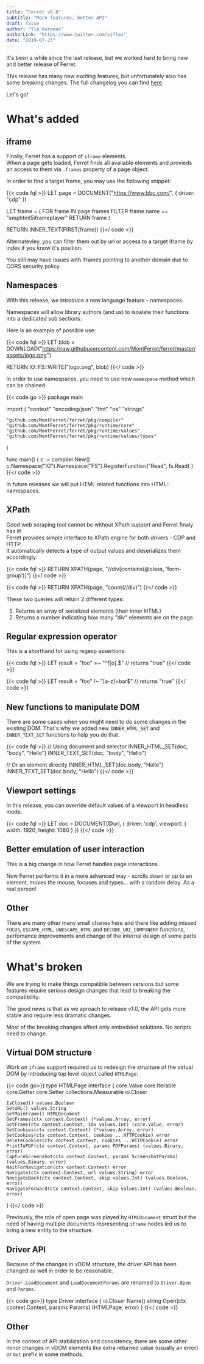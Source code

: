 ```yaml
---
title: "Ferret v0.8"
subtitle: "More features, better API"
draft: false
author: "Tim Voronov"
authorLink: "https://www.twitter.com/ziflex"
date: "2019-07-23"
---
```


It's been a while since the last release, but we worked hard to bring new and better release of Ferret.

This release has many new exciting features, but unfortunately also has some breaking changes. 
The full changelog you can find [here](https://github.com/MontFerret/ferret/blob/master/CHANGELOG.md#080).

Let's go!

# What's added
## iframe
Finally, Ferret has a support of ``iframe`` elements.    
When a page gets loaded, Ferret finds all available elements and provieds an access to them via ``.frames`` property of a page object.    

In order to find a target frame, you may use the following snippet:

{{< code fql >}}
LET page = DOCUMENT("https://www.bbc.com/", {
    driver: "cdp"
})

LET frame = (
    FOR frame IN page.frames
        FILTER frame.name == "smphtml5iframeplayer"
        RETURN frame
)

RETURN INNER_TEXT(FIRST(frame))
{{</ code >}}

Alternatevley, you can filter them out by url or access to a target iframe by index if you know it's position.

<div class="notification is-warning">
  You still may have issues with iframes pointing to another domain due to CORS security policy.
</div>

## Namespaces
With this release, we introduce a new language feature - namespaces.    

Namespaces will allow library authors (and us) to isoalate their functions into a dedicated sub sections.

Here is an example of possible use:

{{< code fql >}}
LET blob = DOWNLOAD("https://raw.githubusercontent.com/MontFerret/ferret/master/assets/logo.png")

RETURN IO::FS::WRITE("logo.png", blob)
{{</ code >}}

In order to use namespaces, you need to use new ``namespace`` method which can be chained:

{{< code go >}}
package main

import (
	"context"
	"encoding/json"
	"fmt"
	"os"
	"strings"

	"github.com/MontFerret/ferret/pkg/compiler"
	"github.com/MontFerret/ferret/pkg/runtime/core"
	"github.com/MontFerret/ferret/pkg/runtime/values"
	"github.com/MontFerret/ferret/pkg/runtime/values/types"
)

func main() {
    c := compiler.New()
    c.Namespace("IO").Namespace("FS").RegisterFunction("Read", fs.Read)
}
{{</ code >}}

<div class="notification is-info">
	In future releases we will put HTML related functions into HTML:: namespaces.
</div>

## XPath
Good web scraping tool cannot be without XPath support and Ferret finaly has it!   
Ferret provides simple interface to XPath engine for both drivers - CDP and HTTP.   
It automatically detects a type of output values and deserializes them accordingly.    

{{< code fql >}}
RETURN XPATH(page, "//div[contains(@class, 'form-group')]")
{{</ code >}}

{{< code fql >}}
RETURN XPATH(page, "count(//div)")
{{</ code >}}

These two queries will return 2 different types:    

1. Returns an array of serialized elements (their inner HTML)
2. Returns a number indicating how many "div" elements are on the page.

## Regular expression operator
This is a shorthand for using regexp assertions:

{{< code fql >}}
LET result = "foo" =~ "^f[o].$" // returns "true"
{{</ code >}}

{{< code fql >}}
LET result = "foo" !~ "[a-z]+bar$"  // returns "true"
{{</ code >}}

## New functions to manipulate DOM
There are some cases when you might need to do some changes in the existing DOM. That's why we added new ``INNER_HTML_SET`` and ``INNER_TEXT_SET`` functions to help you do that.

{{< code fql >}}
// Using document and selector
INNER_HTML_SET(doc, "body", "<span>Hello</span>")
INNER_TEXT_SET(doc, "body", "Hello")

// Or an element directly
INNER_HTML_SET(doc.body, "<span>Hello</span>")
INNER_TEXT_SET(doc.body, "Hello")
{{</ code >}}

## Viewport settings
In this release, you can override default values of a viewport in headless mode.

{{< code fql >}}
LET doc = DOCUMENT(@url, {
    driver: 'cdp',
    viewport: {
        width: 1920,
        height: 1080
    }
})
{{</ code >}}

## Better emulation of user interaction
This is a big change in how Ferret handles page interactions.     

Now Ferret performs it in a more advanced way - scrolls down or up to an element, moves the mouse, focuses and types... with a random delay. As a real person!

## Other
There are many other many small chanes here and there like adding missed ``FOCUS``, ``ESCAPE_HTML``, ``UNESCAPE_HTML`` and ``DECODE_URI_COMPONENT`` functions, perfomance improvements and change of the internal design of some parts of the system.

# What's broken
We are trying to make things compatible between versions but some features require serious design changes that lead to breaking the compatibility. 

The good news is that as we aproach to release v1.0, the API gets more stable and require less dramatic changes.

<div class="notification is-info">
	Most of the breaking changes affect only embedded solutions. No scripts need to change.
</div>

## Virtual DOM structure
Work on ``iframe`` support required us to redesign the structure of the virtual DOM by introducing top level object called ``HTMLPage``:

{{< code go>}}
type HTMLPage interface {
	core.Value
	core.Iterable
	core.Getter
	core.Setter
	collections.Measurable
	io.Closer

	IsClosed() values.Boolean
	GetURL() values.String
	GetMainFrame() HTMLDocument
	GetFrames(ctx context.Context) (*values.Array, error)
	GetFrame(ctx context.Context, idx values.Int) (core.Value, error)
	GetCookies(ctx context.Context) (*values.Array, error)
	SetCookies(ctx context.Context, cookies ...HTTPCookie) error
	DeleteCookies(ctx context.Context, cookies ...HTTPCookie) error
	PrintToPDF(ctx context.Context, params PDFParams) (values.Binary, error)
	CaptureScreenshot(ctx context.Context, params ScreenshotParams) (values.Binary, error)
	WaitForNavigation(ctx context.Context) error
	Navigate(ctx context.Context, url values.String) error
	NavigateBack(ctx context.Context, skip values.Int) (values.Boolean, error)
	NavigateForward(ctx context.Context, skip values.Int) (values.Boolean, error)
}
{{</ code >}}

Previously, the role of open page was played by ``HTMLDocument`` struct but the need of having multiple documents representing ``iframe`` nodes led us to bring a new entity to the structure.

## Driver API

Because of the changes in vDOM structure, the driver API has been changed as well in order to be reasonable.

``Driver.LoadDocument`` and ``LoadDocumentParams`` are renamed to ``Driver.Open`` and ``Params``.

{{< code go>}}
type Driver interface {
	io.Closer
	Name() string
	Open(ctx context.Context, params Params) (HTMLPage, error)
}
{{</ code >}}

## Other
In the context of API stabilization and consistency, there are some other minor changes in vDOM elements like extra returned value (usually an error) or ``Get`` prefix in some methods.